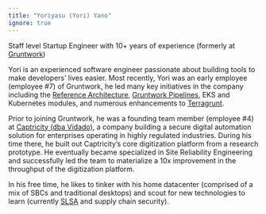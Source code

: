 ```yaml
---
title: "Yoriyasu (Yori) Yano"
ignore: true
---
```


<p class="worktitle">Staff level Startup Engineer with 10+ years of experience (formerly at <a href="https://gruntwork.io">Gruntwork</a>)</p>

Yori is an experienced software engineer passionate about building tools to make developers’ lives easier. Most
recently, Yori was an early employee (employee #7) of Gruntwork, he led many key initiatives in the company including
the [Reference Architecture](https://gruntwork.io/reference-architecture/), [Gruntwork
Pipelines](https://gruntwork.io/pipelines/), EKS and Kubernetes modules, and numerous enhancements to
[Terragrunt](https://terragrunt.gruntwork.io).

Prior to joining Gruntwork, he was a founding team member (employee #4) at [Captricity (dba Vidado)](https://vidado.ai/),
a company building a secure digital automation solution for enterprises operating in highly regulated industries. During
his time there, he built out Captricity’s core digitization platform from a research prototype. He eventually became
specialized in Site Reliability Engineering and successfully led the team to materialize a 10x improvement in the
throughput of the digitization platform.

In his free time, he likes to tinker with his home datacenter (comprised of a mix of SBCs and traditional desktops) and
scout for new technologies to learn (currently [SLSA](https://slsa.dev/) and supply chain security).
